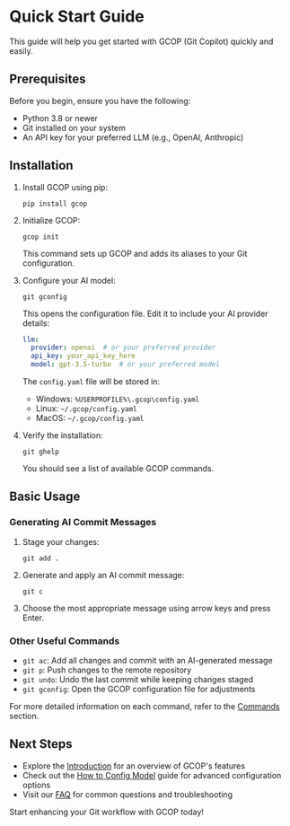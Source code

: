 # Quick Start Guide

This guide will help you get started with GCOP (Git Copilot) quickly and easily.

## Prerequisites

Before you begin, ensure you have the following:

- Python 3.8 or newer
- Git installed on your system
- An API key for your preferred LLM (e.g., OpenAI, Anthropic)

## Installation

1. Install GCOP using pip:

   ```
   pip install gcop
   ```

2. Initialize GCOP:

   ```
   gcop init
   ```

   This command sets up GCOP and adds its aliases to your Git configuration.

3. Configure your AI model:

   ```
   git gconfig
   ```

   This opens the configuration file. Edit it to include your AI provider details:

   ```yaml
   llm:
     provider: openai  # or your preferred provider
     api_key: your_api_key_here
     model: gpt-3.5-turbo  # or your preferred model
   ```

   The `config.yaml` file will be stored in:
   - Windows: `%USERPROFILE%\.gcop\config.yaml`
   - Linux: `~/.gcop/config.yaml`
   - MacOS: `~/.gcop/config.yaml`

4. Verify the installation:

   ```
   git ghelp
   ```

   You should see a list of available GCOP commands.

## Basic Usage

### Generating AI Commit Messages

1. Stage your changes:

   ```
   git add .
   ```

2. Generate and apply an AI commit message:

   ```
   git c
   ```

3. Choose the most appropriate message using arrow keys and press Enter.

### Other Useful Commands

- `git ac`: Add all changes and commit with an AI-generated message
- `git p`: Push changes to the remote repository
- `git undo`: Undo the last commit while keeping changes staged
- `git gconfig`: Open the GCOP configuration file for adjustments

For more detailed information on each command, refer to the [Commands](./commands.md) section.

## Next Steps

- Explore the [Introduction](./introduction.md) for an overview of GCOP's features
- Check out the [How to Config Model](../how-to-config-model.md) guide for advanced configuration options
- Visit our [FAQ](../faq.md) for common questions and troubleshooting

Start enhancing your Git workflow with GCOP today!
